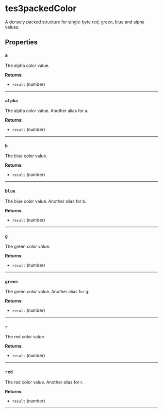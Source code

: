 # tes3packedColor

A densely packed structure for single-byte red, green, blue and alpha values.

## Properties

### `a`

The alpha color value.

**Returns**:

* `result` (number)

***

### `alpha`

The alpha color value. Another alias for a.

**Returns**:

* `result` (number)

***

### `b`

The blue color value.

**Returns**:

* `result` (number)

***

### `blue`

The blue color value. Another alias for b.

**Returns**:

* `result` (number)

***

### `g`

The green color value.

**Returns**:

* `result` (number)

***

### `green`

The green color value. Another alias for g.

**Returns**:

* `result` (number)

***

### `r`

The red color value.

**Returns**:

* `result` (number)

***

### `red`

The red color value. Another alias for r.

**Returns**:

* `result` (number)

***

